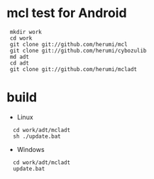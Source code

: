
# mcl test for Android

```
 mkdir work
 cd work
 git clone git://github.com/herumi/mcl
 git clone git://github.com/herumi/cybozulib
 md adt
 cd adt
 git clone git://github.com/herumi/mcladt
```

# build

* Linux
```
  cd work/adt/mcladt
  sh ./update.bat
```

* Windows
```
  cd work/adt/mcladt
  update.bat
```
